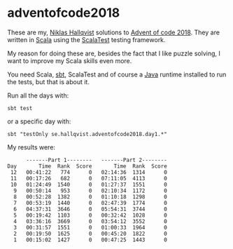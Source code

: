 # adventofcode2018
These are my, [Niklas Hallqvist](https://github.com/niklasha) solutions to
[Advent of code 2018](https://adventofcode.com/2018).
They are written in [Scala](https://scala-lang.org) using the
[ScalaTest](http://scalatest.org) testing framework.

My reason for doing these are, besides the fact that I like puzzle solving, I want to improve my Scala skills even more.

You need Scala, [sbt](https://scala-sbt.org), ScalaTest and of course
a [Java](https://java.com) runtime installed to run the tests, but that is about it.

Run all the days with:
```
sbt test
```

or a specific day with:
```
sbt "testOnly se.hallqvist.adventofcode2018.day1.*"
```

My results were:
```
      -------Part 1--------   -------Part 2--------
Day       Time  Rank  Score       Time  Rank  Score
 12   00:41:22   774      0   02:14:36  1314      0
 11   00:17:26   682      0   07:11:05  4113      0
 10   01:24:49  1540      0   01:27:37  1551      0
  9   00:50:14   953      0   02:10:34  1172      0
  8   00:52:28  1382      0   01:10:18  1298      0
  7   00:53:19  1440      0   02:47:39  1774      0
  6   04:37:31  3646      0   05:54:31  3744      0
  5   00:19:42  1103      0   00:32:42  1028      0
  4   03:36:16  3669      0   03:54:12  3552      0
  3   00:31:57  1551      0   01:00:33  1964      0
  2   00:19:50  1625      0   00:45:20  1822      0
  1   00:15:02  1427      0   00:47:25  1443      0
```
